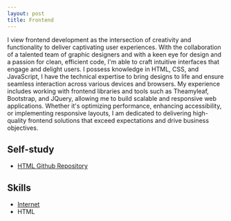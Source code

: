 ```yaml
---
layout: post
title: Frontend
---
```


I view frontend development as the intersection of creativity and functionality to deliver captivating user experiences. With the collaboration of a talented team of graphic designers and with a keen eye for design and a passion for clean, efficient code, I'm able to craft intuitive interfaces that engage and delight users. I possess knowledge in HTML, CSS, and JavaScript, I have the technical expertise to bring designs to life and ensure seamless interaction across various devices and browsers. My experience includes working with frontend libraries and tools such as Theamyleaf, Bootstrap, and JQuery, allowing me to build scalable and responsive web applications. Whether it's optimizing performance, enhancing accessibility, or implementing responsive layouts, I am dedicated to delivering high-quality frontend solutions that exceed expectations and drive business objectives.

## Self-study

- [HTML Github Repository][github-html-repository]

## Skills

- [Internet](/developer_roadmaps/backend_developer/internet)
- HTML

[github-html-repository]:https://github.com/it-moisesmoreno/html

[//]: # (My experience includes working with popular frontend frameworks and libraries such as React, Vue.js, and Angular, allowing me to build scalable and responsive web applications. I also stay abreast of the latest trends and best practices in frontend development, enabling me to incorporate innovative solutions and deliver cutting-edge designs.)